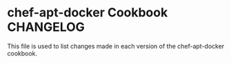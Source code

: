 # chef-apt-docker Cookbook CHANGELOG

This file is used to list changes made in each version of the chef-apt-docker cookbook.
